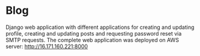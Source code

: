 # Blog
  Django web application with different applications for creating and updating profile, creating and updating posts and requesting password reset via SMTP requests.
The complete web application was deployed on AWS server: http://16.171.160.221:8000